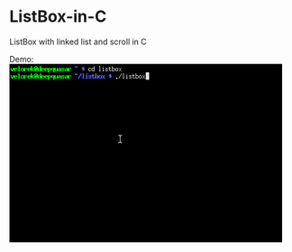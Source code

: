 # ListBox-in-C
ListBox with linked list and scroll in C

Demo:
![Alt text](listbox.gif?raw=true "Demo")
